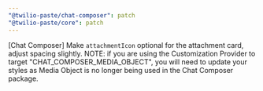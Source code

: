 ```yaml
---
"@twilio-paste/chat-composer": patch
"@twilio-paste/core": patch
---
```


[Chat Composer] Make `attachmentIcon` optional for the attachment card, adjust spacing slightly. NOTE: if you are using the Customization Provider to target "CHAT_COMPOSER_MEDIA_OBJECT", you will need to update your styles as Media Object is no longer being used in the Chat Composer package.
